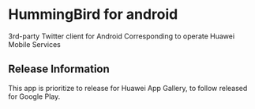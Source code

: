 # HummingBird for android
3rd-party Twitter client for Android
Corresponding to operate Huawei Mobile Services


## Release Information
This app is prioritize to release for Huawei App Gallery, to follow released for Google Play.
